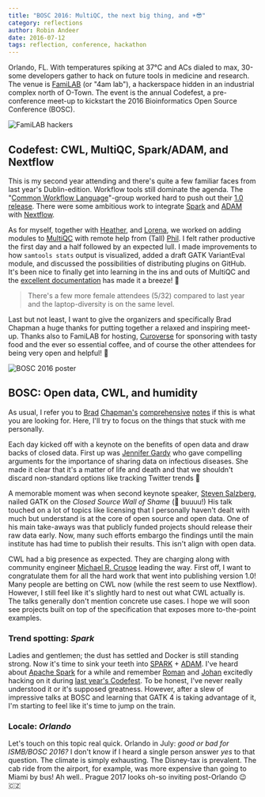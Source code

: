```yaml
---
title: "BOSC 2016: MultiQC, the next big thing, and ☀️😎"
category: reflections
author: Robin Andeer
date: 2016-07-12
tags: reflection, conference, hackathon
---
```


Orlando, FL. With temperatures spiking at 37°C and ACs dialed to max, 30-some developers gather to hack on future tools in medicine and research. The venue is [FamiLAB][familab] (or "4am lab"), a hackerspace hidden in an industrial complex north of O-Town. The event is the annual Codefest, a pre-conference meet-up to kickstart the 2016 Bioinformatics Open Source Conference (BOSC).

![FamiLAB hackers](/assets/img/codefest-2016-hackers.jpg)

## Codefest: CWL, MultiQC, Spark/ADAM, and Nextflow

This is my second year attending and there's quite a few familiar faces from last year's Dublin-edition. Workflow tools still dominate the agenda. The "[Common Workflow Language][cwl]"-group worked hard to push out their [1.0 release][cwl-release]. There were some ambitious work to integrate [Spark][spark] and [ADAM][adam] with [Nextflow][nextflow]. 

As for myself, together with [Heather][heather], and [Lorena][lorena], we worked on adding modules to [MultiQC][multiqc] with remote help from (Tall) [Phil][ewels]. I felt rather productive the first day and a half followed by an expected lull. I made improvements to how `samtools stats` output is visualized, added a draft GATK VariantEval module, and discussed the possibilities of distributing plugins on GitHub. It's been nice to finally get into learning in the ins and outs of MultiQC and the [excellent documentation][multiqc-docs] has made it a breeze! 💎

> There's a few more female attendees (5/32) compared to last year and the laptop-diversity is on the same level.

Last but not least, I want to give the organizers and specifically Brad Chapman a huge thanks for putting together a relaxed and inspiring meet-up. Thanks also to FamiLAB for hosting, [Curoverse][curoverse] for sponsoring with tasty food and the ever so essential coffee, and of course the other attendees for being very open and helpful! 👏

![BOSC 2016 poster](/assets/img/bosc-2016-poster.jpg)

## BOSC: Open data, CWL, and humidity

As usual, I refer you to [Brad][notes1] [Chapman's][notes2] [comprehensive][notes3] [notes][notes4] if this is what you are looking for. Here, I'll try to focus on the things that stuck with me personally.

Each day kicked off with a keynote on the benefits of open data and draw backs of closed data. First up was [Jennifer Gardy][gardy] who gave compelling arguments for the importance of sharing data on infectious diseases. She made it clear that it's a matter of life and death and that we shouldn't discard non-standard options like tracking Twitter trends 🐣

A memorable moment was when second keynote speaker, [Steven Salzberg][salzberg], nailed GATK on the _Closed Source Wall of Shame_ (👻 buuuu!) His talk touched on a lot of topics like licensing that I personally haven't dealt with much but understand is at the core of open source and open data. One of his main take-aways was that publicly funded projects should release their raw data early. Now, many such efforts embargo the findings until the main institute has had time to publish their results. This isn't align with open data.

CWL had a big presence as expected. They are charging along with community engineer [Michael R. Crusoe][crusoe] leading the way. First off, I want to congratulate them for all the hard work that went into publishing version 1.0! Many people are betting on CWL now (while the rest seem to use Nextflow). However, I still feel like it's slightly hard to nest out what CWL actually is. The talks generally don't mention concrete use cases. I hope we will soon see projects built on top of the specification that exposes more to-the-point examples.

### Trend spotting: _Spark_

Ladies and gentlemen; the dust has settled and Docker is still standing strong. Now it's time to sink your teeth into [SPARK][spark] + [ADAM][adam]. I've heard about [Apache Spark][spark] for a while and remember [Roman][roman] and [Johan][johan] excitedly hacking on it during [last year's Codefest][codefest2015]. To be honest, I've never really understood it or it's supposed greatness. However, after a slew of impressive talks at BOSC and learning that GATK 4 is taking advantage of it, I'm starting to feel like it's time to jump on the train.

### Locale: _Orlando_

Let's touch on this topic real quick. Orlando in July: _good or bad for ISMB/BOSC 2016?_ I don't know if I heard a single person answer _yes_ to that question. The climate is simply exhausting. The Disney-tax is prevalent. The cab ride from the airport, for example, was more expensive than going to Miami by bus! Ah well.. Prague 2017 looks oh-so inviting post-Orlando 😉🇨🇿


[cwl]: http://www.commonwl.org/
[nextflow]: http://www.nextflow.io/
[spark]: http://spark.apache.org/
[adam]: http://bdgenomics.org/projects/adam/
[multiqc]: http://multiqc.info/
[multiqc-docs]: http://multiqc.info/docs/
[heather]: https://twitter.com/HLWiencko
[lorena]: https://github.com/lpantano
[ewels]: https://twitter.com/tallphil
[familab]: https://familab.org/
[curoverse]: https://curoverse.com/
[cwl-release]: http://www.commonwl.org/v1.0/
[roman]: https://twitter.com/braincode
[johan]: https://twitter.com/genomicsdev
[gardy]: https://twitter.com/jennifergardy
[salzberg]: https://twitter.com/stevensalzberg1
[crusoe]: https://twitter.com/biocrusoe
[codefest2015]: http://www.robinandeer.com/blog/2015/07/08/bosc-codefest-2015/

[notes1]: https://smallchangebio.wordpress.com/2016/07/08/bosc2016_day1a/
[notes2]: https://smallchangebio.wordpress.com/2016/07/08/bosc2016day1b/
[notes3]: https://smallchangebio.wordpress.com/2016/07/09/bosc2016day2a/
[notes4]: https://smallchangebio.wordpress.com/2016/07/09/bosc2016day2b/
